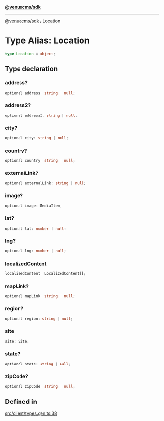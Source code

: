 [**@venuecms/sdk**](../Index.md)

***

[@venuecms/sdk](../Index.md) / Location

# Type Alias: Location

```ts
type Location = object;
```

## Type declaration

### address?

```ts
optional address: string | null;
```

### address2?

```ts
optional address2: string | null;
```

### city?

```ts
optional city: string | null;
```

### country?

```ts
optional country: string | null;
```

### externalLink?

```ts
optional externalLink: string | null;
```

### image?

```ts
optional image: MediaItem;
```

### lat?

```ts
optional lat: number | null;
```

### lng?

```ts
optional lng: number | null;
```

### localizedContent

```ts
localizedContent: LocalizedContent[];
```

### mapLink?

```ts
optional mapLink: string | null;
```

### region?

```ts
optional region: string | null;
```

### site

```ts
site: Site;
```

### state?

```ts
optional state: string | null;
```

### zipCode?

```ts
optional zipCode: string | null;
```

## Defined in

[src/client/types.gen.ts:38](https://github.com/venuecms/sdk/blob/655afdbbb73b0333dc2f8ae63a5e6dccc97fd3b5/src/client/types.gen.ts#L38)
